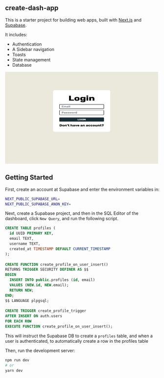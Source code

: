 ## create-dash-app

This is a starter project for building web apps, built with [Next.js](https://nextjs.org/) and [Supabase](https://supabase.co).

It includes:

- Authentication
- A Sidebar navigation
- Toasts
- State management
- Database

<img src="./example-2.png" alt="Example" width="500" height="300">

## Getting Started

First, create an account at Supabase and enter the environment variables in:

```bash
NEXT_PUBLIC_SUPABASE_URL=
NEXT_PUBLIC_SUPABASE_ANON_KEY=
```

Next, create a Supabase project, and then in the SQL Editor of the dashboard, click `New Query`, and run the following script.

```sql
CREATE TABLE profiles (
  id UUID PRIMARY KEY,
  email TEXT,
  username TEXT,
  created_at TIMESTAMP DEFAULT CURRENT_TIMESTAMP
);

CREATE FUNCTION create_profile_on_user_insert()
RETURNS TRIGGER SECURITY DEFINER AS $$
BEGIN
  INSERT INTO public.profiles (id, email)
  VALUES (NEW.id, NEW.email);
  RETURN NEW;
END;
$$ LANGUAGE plpgsql;

CREATE TRIGGER create_profile_trigger
AFTER INSERT ON auth.users
FOR EACH ROW
EXECUTE FUNCTION create_profile_on_user_insert();

```

This will instruct the Supabase DB to create a `profiles` table, and when a user is authenticated, to automatically create a row in the profiles table

Then, run the development server:

```bash
npm run dev
# or
yarn dev
```

